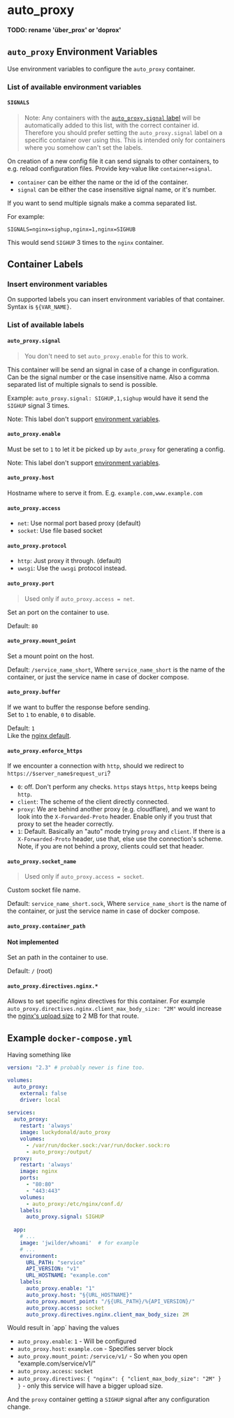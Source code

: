 # auto_proxy
#### TODO: rename 'über_prox' or 'doprox'

## `auto_proxy` Environment Variables
Use environment variables to configure the `auto_proxy` container.

### List of available environment variables
#### `SIGNALS`
> Note: Any containers with the [`auto_proxy.signal` label](#auto_proxy-signal) will be automatically added to this list, with the correct container id. 
> Therefore you should prefer setting the `auto_proxy.signal` label on a specific container over using this. This is intended only for containers where you somehow can't set the labels.  

On creation of a new config file it can send signals to other containers, to e.g. reload configuration files.
Provide key-value like `container=signal`.

- `container` can be either the name or the id of the container.
- `signal` can be either the case insensitive signal name, or it's number.

If you want to send multiple signals make a comma separated list.  

For example:
```dotenv
SIGNALS=nginx=sighup,nginx=1,nginx=SIGHUB
```  
This would send `SIGHUP` 3 times to the `nginx` container.


## Container Labels

### Insert environment variables
On supported labels you can insert environment variables of that container.
Syntax is `§{VAR_NAME}`.
 
### List of available labels

#### `auto_proxy.signal`
> You don't need to set `auto_proxy.enable` for this to work.

This container will be send an signal in case of a change in configuration.
Can be the signal number or the case insensitive name.
Also a comma separated list of multiple signals to send is possible.

Example: `auto_proxy.signal: SIGHUP,1,sighup` would have it send the `SIGHUP` signal 3 times. 

Note: This label don't support [environment variables](#insert-environment-variables).


#### `auto_proxy.enable`
Must be set to `1` to let it be picked up by `auto_proxy` for generating a config.

Note: This label don't support [environment variables](#insert-environment-variables).

#### `auto_proxy.host`
Hostname where to serve it from.
E.g. `example.com,www.example.com`


#### `auto_proxy.access`
- `net`: Use normal port based proxy (default)
- `socket`: Use file based socket

#### `auto_proxy.protocol`
- `http`: Just proxy it through. (default)
- `uwsgi`: Use the `uwsgi` protocol instead.


#### `auto_proxy.port`
> Used only if `auto_proxy.access = net`.

Set an port on the container to use.

Default: `80`

#### `auto_proxy.mount_point`
Set a mount point on the host.

Default: `/service_name_short`,
Where `service_name_short` is the name of the container,
or just the service name in case of docker compose.

#### `auto_proxy.buffer`
If we want to buffer the response before sending.  
Set to `1` to enable, `0` to disable.

Default: `1`  
Like the [nginx default](http://nginx.org/en/docs/http/ngx_http_proxy_module.html#proxy_buffering).

#### `auto_proxy.enforce_https`
If we encounter a connection with `http`, should we redirect to `https://$server_name$request_uri`?
 
- `0`: off. Don't perform any checks. `https` stays `https`, `http` keeps being `http`.
- `client`: The scheme of the client directly connected.  
- `proxy`: We are behind another proxy (e.g. cloudflare), and we want to look into the `X-Forwarded-Proto` header. Enable only if you trust that proxy to set the header correctly.
- `1`: Default. Basically an "auto" mode trying `proxy` and `client`. If there is a `X-Forwarded-Proto` header, use that, else use the connection's scheme. Note, if you are not behind a proxy, clients could set that header.


#### `auto_proxy.socket_name`
> Used only if `auto_proxy.access = socket`.

Custom socket file name.

Default: `service_name_short.sock`,
Where `service_name_short` is the name of the container,
or just the service name in case of docker compose.


#### `auto_proxy.container_path`
#### Not implemented
Set an path in the container to use.

Default: `/` (root)


#### `auto_proxy.directives.nginx.*`
Allows to set specific nginx directives for this container.
For example `auto_proxy.directives.nginx.client_max_body_size: "2M"` would increase the [nginx's upload size](http://nginx.org/en/docs/http/ngx_http_core_module.html#client_max_body_size) to 2 MB for that route.

## Example `docker-compose.yml`

Having something like  
```yml
version: "2.3" # probably newer is fine too.

volumes:
  auto_proxy:
    external: false
    driver: local
    
services:
  auto_proxy:
    restart: 'always'
    image: luckydonald/auto_proxy
    volumes:
      - /var/run/docker.sock:/var/run/docker.sock:ro
      - auto_proxy:/output/
  proxy:
    restart: 'always'
    image: nginx
    ports:
      - "80:80"
      - "443:443"
    volumes:
      - auto_proxy:/etc/nginx/conf.d/
    labels:
      auto_proxy.signal: SIGHUP
    
  app:
    # ...
    image: 'jwilder/whoami'  # for example
    # ...
    environment:
      URL_PATH: "service"
      API_VERSION: "v1"
      URL_HOSTNAME: "example.com"
    labels:
      auto_proxy.enable: "1" 
      auto_proxy.host: "§{URL_HOSTNAME}"
      auto_proxy.mount_point: "/§{URL_PATH}/%{API_VERSION}/"
      auto_proxy.access: socket
      auto_proxy.directives.nginx.client_max_body_size: 2M
```

Would result in ´app´ having the values
- `auto_proxy.enable`: `1` - Will be configured
- `auto_proxy.host`: `example.com`  - Specifies server block
- `auto_proxy.mount_point`: `/service/v1/`  - So when you open "example.com/service/v1/" 
- `auto_proxy.access`: `socket`
- `auto_proxy.directives`: `{ "nginx": { "client_max_body_size": "2M" } }` - only this service will have a bigger upload size.

And the `proxy` container getting a `SIGHUP` signal
after any configuration change. 
